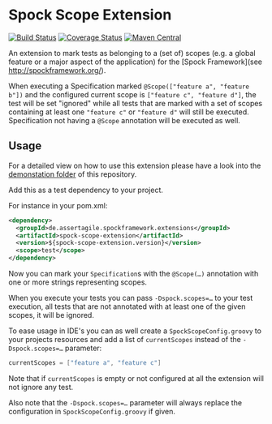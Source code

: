 Spock Scope Extension
=====================

[![Build Status](https://travis-ci.org/mkutz/spock-scope-extension.svg?branch=master)](https://travis-ci.org/mkutz/spock-scope-extension) [![Coverage Status](https://img.shields.io/coveralls/mkutz/spock-scope-extension.svg)](https://coveralls.io/r/mkutz/spock-scope-extension)
[![Maven Central](https://maven-badges.herokuapp.com/maven-central/de.assertagile.spockframework.extensions/spock-scope-extension/badge.svg)](https://maven-badges.herokuapp.com/maven-central/de.assertagile.spockframework.extensions/spock-scope-extension)

An extension to mark tests as belonging to a (set of) scopes (e.g. a global feature or a major aspect of the application) for the [Spock Framework](see http://spockframework.org/).

When executing a Specification marked `@Scope(["feature a", "feature b"])` and the configured current scope is `["feature c", "feature d"]`, the test will be set "ignored" while all tests that are marked with a set of scopes containing at least one `"feature c"` or `"feature d"` will still be executed. Specification not having a `@Scope` annotation will be executed as well.

Usage
-----

For a detailed view on how to use this extension please have a look into the [demonstation folder](https://github.com/mkutz/spock-scope-extension/tree/master/demonstration) of this repository.

Add this as a test dependency to your project.

For instance in your pom.xml:
```xml
<dependency>
  <groupId>de.assertagile.spockframework.extensions</groupId>
  <artifactId>spock-scope-extension</artifactId>
  <version>${spock-scope-extension.version}</version>
  <scope>test</scope>
</dependency>
```

Now you can mark your `Specification`s with the `@Scope(…)` annotation with one or more strings representing scopes.

When you execute your tests you can pass `-Dspock.scopes=…` to your test execution, all tests that are not annotated with at least one of the given scopes, it will be ignored.

To ease usage in IDE's you can as well create a `SpockScopeConfig.groovy` to your projects resources and add a list of `currentScopes` instead of the `-Dspock.scopes=…` parameter:
```groovy
currentScopes = ["feature a", "feature c"]
```

Note that if `currentScopes` is empty or not configured at all the extension will not ignore any test.

Also note that the `-Dspock.scopes=…` parameter will always replace the configuration in `SpockScopeConfig.groovy` if given.